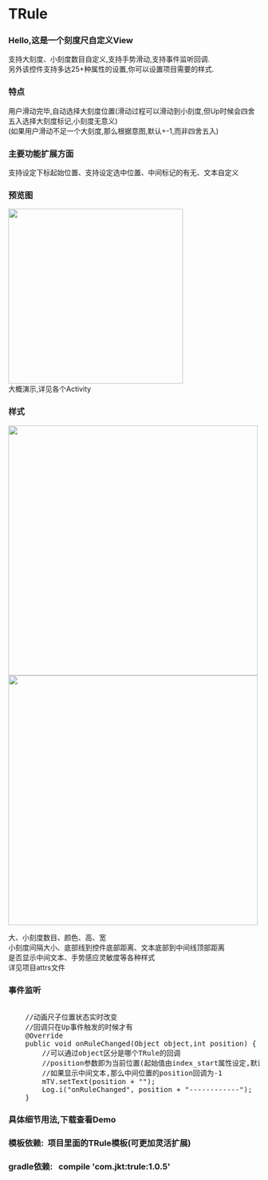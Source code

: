 # TRule
###  Hello,这是一个刻度尺自定义View
  支持大刻度、小刻度数目自定义,支持手势滑动,支持事件监听回调.</br>
  另外该控件支持多达25+种属性的设置,你可以设置项目需要的样式.</br>
###  特点
   用户滑动完毕,自动选择大刻度位置(滑动过程可以滑动到小刻度,但Up时候会四舍五入选择大刻度标记,小刻度无意义)</br>
   (如果用户滑动不足一个大刻度,那么根据意图,默认+-1,而非四舍五入)
### 主要功能扩展方面
  支持设定下标起始位置、支持设定选中位置、中间标记的有无、文本自定义   
###  预览图
  <img width="350"  src="https://github.com/HoldMyOwn/TRule/blob/master/preview/all.gif"/><br>
  大概演示,详见各个Activity</br>
  
###  样式
 
 <div>
 <img width="500"  src="https://github.com/HoldMyOwn/TRule/blob/master/preview/a.png"/>
  <img width="500"  src="https://github.com/HoldMyOwn/TRule/blob/master/preview/b.png"/>
 </div>
 
 大、小刻度数目、颜色、高、宽</br>
 小刻度间隔大小、底部线到控件底部距离、文本底部到中间线顶部距离</br>
 是否显示中间文本、手势感应灵敏度等各种样式</br>
 详见项目attrs文件</br>
 
###  事件监听
<pre>   
    //动画尺子位置状态实时改变
    //回调只在Up事件触发的时候才有
    @Override
    public void onRuleChanged(Object object,int position) {
        //可以通过object区分是哪个TRule的回调
        //position参数即为当前位置(起始值由index_start属性设定,默认为1)
        //如果显示中间文本,那么中间位置的position回调为-1
        mTV.setText(position + "");
        Log.i("onRuleChanged", position + "------------");
    }
</pre>    
###   具体细节用法,下载查看Demo</br>
###   模板依赖:&nbsp;&nbsp;项目里面的TRule模板(可更加灵活扩展)</br>
###   gradle依赖:&nbsp;&nbsp;&nbsp;compile&nbsp;'com.jkt:trule:1.0.5'</br>
